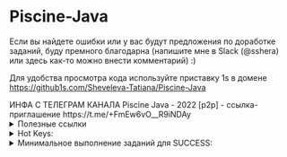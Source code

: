 # Piscine-Java
Если вы найдете ошибки или у вас будут предложения по доработке заданий, буду премного благодарна (напишите мне в Slack (@sshera) или здесь как-то можно внести комментарий) :)

Для удобства просмотра кода используйте приставку 1s в домене  
https://github1s.com/Sheveleva-Tatiana/Piscine-Java 


<summary>ИНФА С ТЕЛЕГРАМ КАНАЛА Piscine Java - 2022 [p2p] - ссылка-приглашение https://t.me/+FmEw6vO__R9iNDAy</summary>

  
<details>
<summary>Полезные ссылки</summary>
  
* Day03-08: https://www.youtube.com/channel/UC5uU5-C19oEPLWIvyo3a1cQ
  
* SQL: https://sqlbolt.com/
  
* Сабджекты и чек-листы: https://github.com/ruslan16/JavaPiscine42/tree/master/subject%2Bchecklist

* Для Day05 (Мастер-класс по Java для начинающих. Создаем консольное приложение, взаимодействующее с PostgreSQL): https://www.youtube.com/watch?v=-vhn8lSPiLo&t=397s
  
</details>
  
<details>
<summary>Hot Keys:</summary>
  
* control + i = нажимаете в классе, который реализует какой-то интерфейс и он вам сгенерит все методы, которые надо переопределить.
  
* control + Enter = генерация чего угодно (конструкторы, сеттеры/геттеры, ... )
  
* command + option + m = выделяете блок кода, нажимаете клавиши и он вам выносит этот блок кода как отдельный метод
  
* command + option + v = кареткой стоите на методе, которые что-то возвращает, нажимаете на клавиши и он вам генерит переменну, в которую кладется результат этой функции

* command (+ shift ) + стрелка влево/вправо = перепрыгнуть (выделить) картекой на начало/конец строки
  
* option (+ shift ) + стрелка влево/вправо = перепрыгнуть (выделить) картекой на начало/конец слова

* option + enter = наводите каретку на то, что подсвечивает красным цветом, жмякаете клавиши и выбираете, что сделать, чтобы не горело
  
* shift + enter = если вы стоите кареткой в любой части строки и вам надо перепрыгнуть на новую строку
  
* shift + F6 = наводите каретку на название класса/переменной/метода, жмякаете, и вам ИДЕЯ предложит переименовать эту переменную во всех файлах проекта.
</details>

<details>
<summary>Минимальное выполнение заданий для SUCСESS:</summary>
  
* day00 - 4/6
  
* day01 - 4/6
  
* day02 - всё 
  
* day03 - 2/4
  
* day04 - 2/3
  
* day05 - 3/5
  
* day06 - 2/4
  
* day07 - всё 
  
* day08 - 2/3
  
* day09 - 2/3
  
</details>

